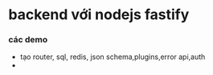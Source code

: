 # backend với nodejs fastify 
### các demo
- tạo router, sql, redis, json schema,plugins,error api,auth
- 

